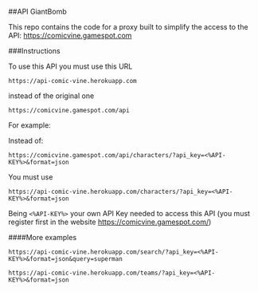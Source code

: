 ##API GiantBomb

This repo contains the code for a proxy built to simplify the access to the API: https://comicvine.gamespot.com

###Instructions

To use this API you must use this URL 

```
https://api-comic-vine.herokuapp.com
```

instead of the original one

```
https://comicvine.gamespot.com/api
```

For example:

Instead of: 

```
https://comicvine.gamespot.com/api/characters/?api_key=<%API-KEY%>&format=json
```

You must use

```
https://api-comic-vine.herokuapp.com/characters/?api_key=<%API-KEY%>&format=json
```

Being `<%API-KEY%>` your own API Key needed to access this API (you must register first in the website https://comicvine.gamespot.com/)

####More examples

```
https://api-comic-vine.herokuapp.com/search/?api_key=<%API-KEY%>&format=json&query=superman

https://api-comic-vine.herokuapp.com/teams/?api_key=<%API-KEY%>&format=json

